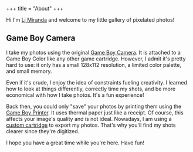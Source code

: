 +++
title = "About"
+++

Hi I'm [Lj Miranda](https://ljvmiranda921.github.io) and welcome to my little
gallery of pixelated photos! 

## Game Boy Camera

I take my photos using the original [Game Boy
Camera](https://en.wikipedia.org/wiki/Game_Boy_Camera). It is attached to a Game
Boy Color like any other game cartridge. However, I admit it's pretty hard to
use: it only has a small 128x112 resolution, a limited color palette, and small
memory.

Even if it's crude, I enjoy the idea of constraints fueling creativity. I
learned how to look at things differently, correctly time my shots, and be more
economical with how I take photos. It's a fun experience! 

Back then, you could only "save" your photos by printing them using the [Game
Boy Printer](https://en.wikipedia.org/wiki/Game_Boy_Printer). It uses thermal
paper just like a receipt. Of course, this affects your image's quality and is
not ideal. Nowadays, I am using a [custom cartridge](https://www.gbxcart.com/)
to export my photos. That's why you'll find my shots clearer since they're
digitized.

I hope you have a great time while you're here. Have fun!

